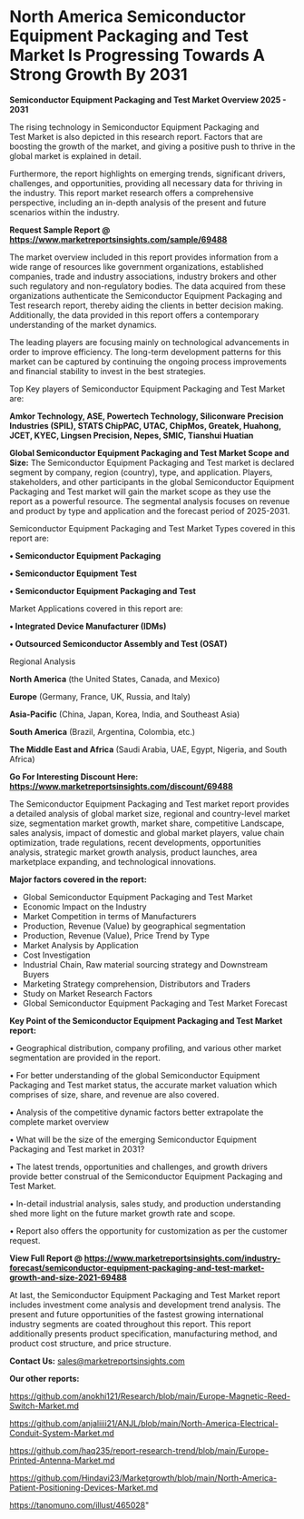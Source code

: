  # North America Semiconductor Equipment Packaging and Test Market Is Progressing Towards A Strong Growth By 2031

<Strong> Semiconductor Equipment Packaging and Test Market Overview 2025 - 2031</strong>

The rising technology in Semiconductor Equipment Packaging and Test Market is also depicted in this research report. Factors that are boosting the growth of the market, and giving a positive push to thrive in the global market is explained in detail.

Furthermore, the report highlights on emerging trends, significant drivers, challenges, and opportunities, providing all necessary data for thriving in the industry. This report market research offers a comprehensive perspective, including an in-depth analysis of the present and future scenarios within the industry.

<strong>Request Sample Report @ <a href=https://www.marketreportsinsights.com/sample/69488>https://www.marketreportsinsights.com/sample/69488</a></strong>

The market overview included in this report provides information from a wide range of resources like government organizations, established companies, trade and industry associations, industry brokers and other such regulatory and non-regulatory bodies. The data acquired from these organizations authenticate the Semiconductor Equipment Packaging and Test research report, thereby aiding the clients in better decision making. Additionally, the data provided in this report offers a contemporary understanding of the market dynamics.

The leading players are focusing mainly on technological advancements in order to improve efficiency. The long-term development patterns for this market can be captured by continuing the ongoing process improvements and financial stability to invest in the best strategies.

Top Key players of Semiconductor Equipment Packaging and Test Market are:

<strong>Amkor Technology, ASE, Powertech Technology, Siliconware Precision Industries (SPIL), STATS ChipPAC, UTAC, ChipMos, Greatek, Huahong, JCET, KYEC, Lingsen Precision, Nepes, SMIC, Tianshui Huatian</strong>

<strong><b>Global Semiconductor Equipment Packaging and Test Market Scope and Size:</b></strong>
The Semiconductor Equipment Packaging and Test market is declared segment by company, region (country), type, and application. Players, stakeholders, and other participants in the global Semiconductor Equipment Packaging and Test market will gain the market scope as they use the report as a powerful resource. The segmental analysis focuses on revenue and product by type and application and the forecast period of 2025-2031.

Semiconductor Equipment Packaging and Test Market Types covered in this report are:

<strong>• Semiconductor Equipment Packaging

• Semiconductor Equipment Test

• Semiconductor Equipment Packaging and Test</strong>

Market Applications covered in this report are:

<strong>• Integrated Device Manufacturer (IDMs)

• Outsourced Semiconductor Assembly and Test (OSAT)</strong> 

Regional Analysis

<strong>North America</strong> (the United States, Canada, and Mexico)

<strong>Europe</strong> (Germany, France, UK, Russia, and Italy)

<strong>Asia-Pacific</strong> (China, Japan, Korea, India, and Southeast Asia)

<strong>South America</strong> (Brazil, Argentina, Colombia, etc.)

<strong>The Middle East and Africa</strong> (Saudi Arabia, UAE, Egypt, Nigeria, and South Africa)

<strong>Go For Interesting Discount Here: <a href=https://www.marketreportsinsights.com/discount/69488>https://www.marketreportsinsights.com/discount/69488</a></strong>

The Semiconductor Equipment Packaging and Test market report provides a detailed analysis of global market size, regional and country-level market size, segmentation market growth, market share, competitive Landscape, sales analysis, impact of domestic and global market players, value chain optimization, trade regulations, recent developments, opportunities analysis, strategic market growth analysis, product launches, area marketplace expanding, and technological innovations.

<strong><b>Major factors covered in the report:</b></strong>
<ul>
  <li>Global Semiconductor Equipment Packaging and Test Market </li>
  <li>Economic Impact on the Industry</li>
  <li>Market Competition in terms of Manufacturers</li>
  <li>Production, Revenue (Value) by geographical segmentation</li>
  <li>Production, Revenue (Value), Price Trend by Type</li>
  <li>Market Analysis by Application</li>
  <li>Cost Investigation</li>
  <li>Industrial Chain, Raw material sourcing strategy and Downstream Buyers</li>
  <li>Marketing Strategy comprehension, Distributors and Traders</li>
  <li>Study on Market Research Factors</li>
  <li>Global Semiconductor Equipment Packaging and Test Market Forecast</li>
</ul>

<strong><b>Key Point of the Semiconductor Equipment Packaging and Test Market report:</b></strong>

• Geographical distribution, company profiling, and various other market segmentation are provided in the report.

• For better understanding of the global Semiconductor Equipment Packaging and Test market status, the accurate market valuation which comprises of size, share, and revenue are also covered.

• Analysis of the competitive dynamic factors better extrapolate the complete market overview

• What will be the size of the emerging Semiconductor Equipment Packaging and Test market in 2031?

• The latest trends, opportunities and challenges, and growth drivers provide better construal of the Semiconductor Equipment Packaging and Test Market.

• In-detail industrial analysis, sales study, and production understanding shed more light on the future market growth rate and scope.

• Report also offers the opportunity for customization as per the customer request.

<strong><b>View Full Report @ <a href=https://www.marketreportsinsights.com/industry-forecast/semiconductor-equipment-packaging-and-test-market-growth-and-size-2021-69488>https://www.marketreportsinsights.com/industry-forecast/semiconductor-equipment-packaging-and-test-market-growth-and-size-2021-69488</a></b></strong>


At last, the Semiconductor Equipment Packaging and Test Market report includes investment come analysis and development trend analysis. The present and future opportunities of the fastest growing international industry segments are coated throughout this report. This report additionally presents product specification, manufacturing method, and product cost structure, and price structure.

<strong>Contact Us:</strong>
sales@marketreportsinsights.com

<strong>Our other reports:</strong>

<a href=https://github.com/anokhi121/Research/blob/main/Europe-Magnetic-Reed-Switch-Market.md>https://github.com/anokhi121/Research/blob/main/Europe-Magnetic-Reed-Switch-Market.md</a>

<a href=https://github.com/anjaliiii21/ANJL/blob/main/North-America-Electrical-Conduit-System-Market.md>https://github.com/anjaliiii21/ANJL/blob/main/North-America-Electrical-Conduit-System-Market.md</a>

<a href=https://github.com/haq235/report-research-trend/blob/main/Europe-Printed-Antenna-Market.md>https://github.com/haq235/report-research-trend/blob/main/Europe-Printed-Antenna-Market.md</a>

<a href=https://github.com/Hindavi23/Marketgrowth/blob/main/North-America-Patient-Positioning-Devices-Market.md>https://github.com/Hindavi23/Marketgrowth/blob/main/North-America-Patient-Positioning-Devices-Market.md</a>

<a href=https://tanomuno.com/illust/465028>https://tanomuno.com/illust/465028</a>"

